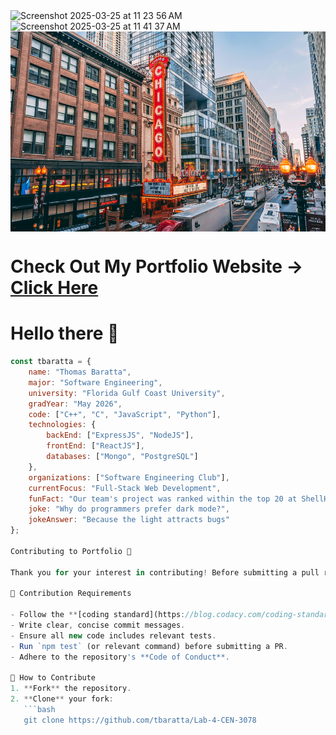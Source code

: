 
<img width="200" alt="Screenshot 2025-03-25 at 11 23 56 AM" src="https://github.com/user-attachments/assets/b798b2a3-2815-4edb-8c1f-d3d3a39158fc" />
<img width="200" height="20" alt="Screenshot 2025-03-25 at 11 41 37 AM" src="https://github.com/user-attachments/assets/41233f1e-0258-4c05-b87f-f3dd8a18ddda" />

<div style="display: flex; justify-content: space-around;">
  <img src="https://raw.githubusercontent.com/tbaratta/tbaratta/main/images/chicago.jpg" alt="hello_world" width="650" height="320">
</div>

# Check Out My Portfolio Website -> [Click Here](https://tbaratta.github.io/personal-website/) 

# Hello there 👋

```javascript
const tbaratta = {
    name: "Thomas Baratta",
    major: "Software Engineering",
    university: "Florida Gulf Coast University",
    gradYear: "May 2026",
    code: ["C++", "C", "JavaScript", "Python"],
    technologies: {
        backEnd: ["ExpressJS", "NodeJS"],
        frontEnd: ["ReactJS"],
        databases: ["Mongo", "PostgreSQL"]
    },
    organizations: ["Software Engineering Club"],
    currentFocus: "Full-Stack Web Development",
    funFact: "Our team's project was ranked within the top 20 at ShellHacks 2024",
    joke: "Why do programmers prefer dark mode?",
    jokeAnswer: "Because the light attracts bugs"
};

Contributing to Portfolio 🎯

Thank you for your interest in contributing! Before submitting a pull request, please review the guidelines below.

📌 Contribution Requirements

- Follow the **[coding standard](https://blog.codacy.com/coding-standards#:~:text=Coding%20standards%2C%20also%20known%20as,and%20facilitate%20collaboration%20among%20developers.)** (e.g., Airbnb JavaScript Style Guide, PEP8 for Python).
- Write clear, concise commit messages.
- Ensure all new code includes relevant tests.
- Run `npm test` (or relevant command) before submitting a PR.
- Adhere to the repository's **Code of Conduct**.

🚀 How to Contribute
1. **Fork** the repository.
2. **Clone** your fork:  
   ```bash
   git clone https://github.com/tbaratta/Lab-4-CEN-3078

